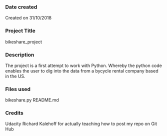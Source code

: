 ### Date created
Created on 31/10/2018

### Project Title
bikeshare_project

### Description
The project is a first attempt to work with Python.
Whereby the python code enables the user to dig into the data from a bycycle rental company based in the US.

### Files used
bikeshare.py
README.md

### Credits
Udacity
Richard Kalehoff for actually teaching how to post my repo on Git Hub

